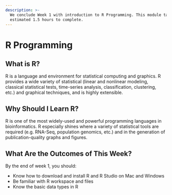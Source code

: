 ```yaml
---
description: >-
  We conclude Week 1 with introduction to R Programming. This module takes an
  estimated 1.5 hours to complete.
---
```


# R Programming

## What is R?

R is a language and environment for statistical computing and graphics. R provides a wide variety of statistical (linear and nonlinear modeling, classical statistical tests, time-series analysis, classification, clustering, etc.) and graphical techniques, and is highly extensible.&#x20;

## Why Should I Learn R?

R is one of the most widely-used and powerful programming languages in bioinformatics. R especially shines where a variety of statistical tools are required (e.g. RNA-Seq, population genomics, etc.) and in the generation of publication-quality graphs and figures.

## What Are the Outcomes of This Week?

By the end of week 1, you should:

* Know how to download and install R and R Studio on Mac and Windows
* Be familiar with R workspace and files
* Know the basic data types in R
